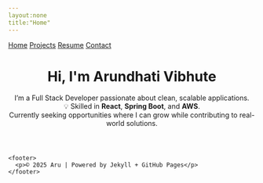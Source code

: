 ```yaml
---
layout:none
title:"Home"
---
```

<!DOCTYPE html>
<html lang="en">
<head>
  <meta charset="UTF-8">
  <title>Home</title>
  <link rel="stylesheet" href="/assets/css/style.css">
</head>
<body>
<div class="container">
  <nav>
    <a href="/">Home</a>
    <a href="/projects">Projects</a>
    <a href="/resume">Resume</a>
    <a href="/contact">Contact</a>
  </nav>

  <div class="content">
    <header>
      <h1>Hi, I'm Arundhati Vibhute</h1>
      <p>I’m a Full Stack Developer passionate about clean, scalable applications.<br>
      💡 Skilled in <strong>React</strong>, <strong>Spring Boot</strong>, and <strong>AWS</strong>.<br>
      Currently seeking opportunities where I can grow while contributing to real-world solutions.</p>
    </header>

    <footer>
      <p>© 2025 Aru | Powered by Jekyll + GitHub Pages</p>
    </footer>
  </div>
</div>
</body>
</html>
